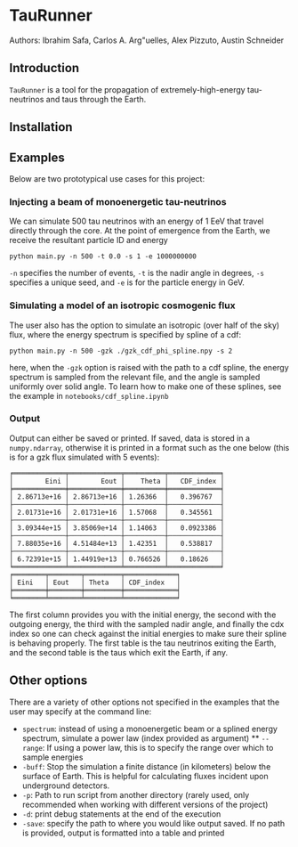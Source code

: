 # TauRunner

Authors: Ibrahim Safa, Carlos A. Arg\"uelles, Alex Pizzuto, Austin Schneider

## Introduction

`TauRunner` is a tool for the propagation of extremely-high-energy tau-neutrinos and taus through the Earth. 

## Installation


## Examples
Below are two prototypical use cases for this project:
### Injecting a beam of monoenergetic tau-neutrinos
We can simulate 500 tau neutrinos with an energy of 1 EeV that travel directly through the core. At the point of emergence from the Earth, we receive the resultant particle ID and energy
```console
python main.py -n 500 -t 0.0 -s 1 -e 1000000000
```
`-n` specifies the number of events, `-t` is the nadir angle in degrees, `-s` specifies a unique seed, and `-e` is for the particle energy in GeV. 

### Simulating a model of an isotropic cosmogenic flux
The user also has the option to simulate an isotropic (over half of the sky) flux, where the energy spectrum is specified by spline of a cdf:
```console
python main.py -n 500 -gzk ./gzk_cdf_phi_spline.npy -s 2
```
here, when the `-gzk` option is raised with the path to a cdf spline, the energy spectrum is sampled from the relevant file, and the angle is sampled uniformly over solid angle. To learn how to make one of these splines, see the example in `notebooks/cdf_spline.ipynb`

### Output
Output can either be saved or printed. If saved, data is stored in a `numpy.ndarray`, otherwise it is printed in a format such as the one below (this is for a gzk flux simulated with 5 events):
```console
╒═════════════╤═════════════╤══════════╤═════════════╕
│        Eini │        Eout │    Theta │   CDF_index │
╞═════════════╪═════════════╪══════════╪═════════════╡
│ 2.86713e+16 │ 2.86713e+16 │ 1.26366  │   0.396767  │
├─────────────┼─────────────┼──────────┼─────────────┤
│ 2.01731e+16 │ 2.01731e+16 │ 1.57068  │   0.345561  │
├─────────────┼─────────────┼──────────┼─────────────┤
│ 3.09344e+15 │ 3.85069e+14 │ 1.14063  │   0.0923386 │
├─────────────┼─────────────┼──────────┼─────────────┤
│ 7.88035e+16 │ 4.51484e+13 │ 1.42351  │   0.538817  │
├─────────────┼─────────────┼──────────┼─────────────┤
│ 6.72391e+15 │ 1.44919e+13 │ 0.766526 │   0.18626   │
╘═════════════╧═════════════╧══════════╧═════════════╛
╒════════╤════════╤═════════╤═════════════╕
│ Eini   │ Eout   │ Theta   │ CDF_index   │
╞════════╪════════╪═════════╪═════════════╡
╘════════╧════════╧═════════╧═════════════╛
```
The first column provides you with the initial energy, the second with the outgoing energy, the third with the sampled nadir angle, and finally the cdx index so one can check against the initial energies to make sure their spline is behaving properly. The first table is the tau neutrinos exiting the Earth, and the second table is the taus which exit the Earth, if any.

## Other options
There are a variety of other options not specified in the examples that the user may specify at the command line:
* `spectrum`: instead of using a monoenergetic beam or a splined energy spectrum, simulate a power law (index provided as argument)
** `--range`: If using a power law, this is to specify the range over which to sample energies
* `-buff`: Stop the simulation a finite distance (in kilometers) below the surface of Earth. This is helpful for calculating fluxes incident upon underground detectors.
* `-p`: Path to run script from another directory (rarely used, only recommended when working with different versions of the project)
* `-d`: print debug statements at the end of the execution
* `-save`: specify the path to where you would like output saved. If no path is provided, output is formatted into a table and printed


